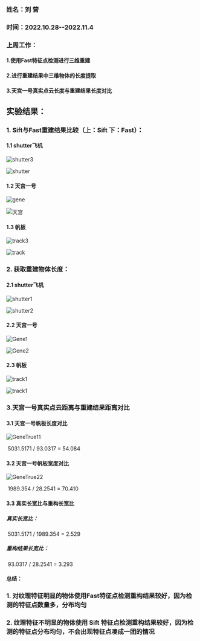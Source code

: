 ### 姓名：刘 营

### 时间：2022.10.28--2022.11.4



### 上周工作：

#### 1.使用Fast特征点检测进行三维重建

#### 2.进行重建结果中三维物体的长度提取

#### 3.天宫一号真实点云长度与重建结果长度对比



## 实验结果：

### 1. Sift与Fast重建结果比较（上：Sift    下：Fast）：

#### 1.1 shutter飞机

![shutter3](./images/2022.11.4/Shutter/shutter3.jpg)

![shutter](./images/2022.11.4/Shutter/shutter.jpg)

#### 1.2 天宫一号

![gene](./images/2022.11.4/Gene/gene.jpg)

![天宫](./images/2022.11.4/Gene/Gene3.jpg)


#### 1.3 帆板

![track3](./images/2022.11.4/Track/track3.jpg)

![track](./images/2022.11.4/Track/track.jpg)

### 2.  获取重建物体长度：

#### 2.1 shutter飞机

![shutter1](./images/2022.11.4/Shutter/shutter1.jpg)

![shutter2](./images/2022.11.4/Shutter/shutter2.jpg)

#### 2.2 天宫一号

![Gene1](./images/2022.11.4/Gene/Gene1.jpg)

![Gene2](./images/2022.11.4/Gene/Gene2.jpg)

#### 2.3 帆板

![track1](./images/2022.11.4/Track/track1.jpg)

![track1](./images/2022.11.4/Track/track2.jpg)

### 3.天宫一号真实点云距离与重建结果距离对比

#### 3.1 天宫一号帆板长度对比

![GeneTrue11](./images/2022.11.4/GeneTrue/Length/GeneTrue11.jpg)

​                                        5031.5171 / 93.0317  = 54.084

#### 3.2 天宫一号帆板宽度对比

![GeneTrue22](./images/2022.11.4/GeneTrue/Width/GeneTrue22.jpg)

​                                        1989.354 / 28.2541 = 70.410

#### 3.3 真实长宽比与重构长宽比

##### 真实长宽比：

​                                       5031.5171 / 1989.354 = 2.529

##### 重构结果长宽比：

​                                       93.0317 / 28.2541 = 3.293

#### 总结：

### 1. 对纹理特征明显的物体使用Fast特征点检测重构结果较好，因为检测的特征点数量多，分布均匀

### 2. 纹理特征不明显的物体使用 Sift 特征点检测重构结果较好，因为检测的特征点分布均匀，不会出现特征点凑成一团的情况
